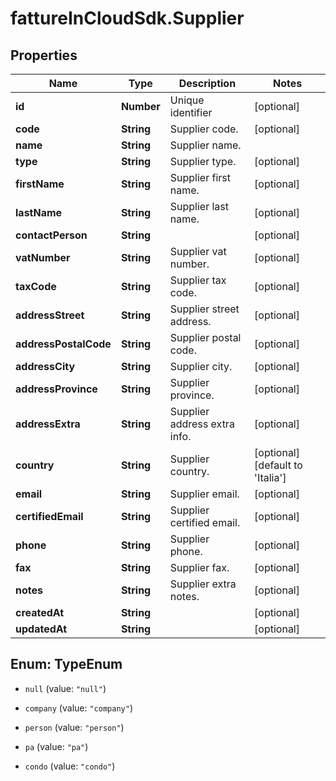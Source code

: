 # fattureInCloudSdk.Supplier

## Properties

Name | Type | Description | Notes
------------ | ------------- | ------------- | -------------
**id** | **Number** | Unique identifier | [optional] 
**code** | **String** | Supplier code. | [optional] 
**name** | **String** | Supplier name. | 
**type** | **String** | Supplier type. | [optional] 
**firstName** | **String** | Supplier first name. | [optional] 
**lastName** | **String** | Supplier last name. | [optional] 
**contactPerson** | **String** |  | [optional] 
**vatNumber** | **String** | Supplier vat number. | [optional] 
**taxCode** | **String** | Supplier tax code. | [optional] 
**addressStreet** | **String** | Supplier street address. | [optional] 
**addressPostalCode** | **String** | Supplier postal code. | [optional] 
**addressCity** | **String** | Supplier city. | [optional] 
**addressProvince** | **String** | Supplier province. | [optional] 
**addressExtra** | **String** | Supplier address extra info. | [optional] 
**country** | **String** | Supplier country. | [optional] [default to &#39;Italia&#39;]
**email** | **String** | Supplier email. | [optional] 
**certifiedEmail** | **String** | Supplier certified email. | [optional] 
**phone** | **String** | Supplier phone. | [optional] 
**fax** | **String** | Supplier fax. | [optional] 
**notes** | **String** | Supplier extra notes. | [optional] 
**createdAt** | **String** |  | [optional] 
**updatedAt** | **String** |  | [optional] 



## Enum: TypeEnum


* `null` (value: `"null"`)

* `company` (value: `"company"`)

* `person` (value: `"person"`)

* `pa` (value: `"pa"`)

* `condo` (value: `"condo"`)




